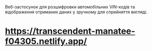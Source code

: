 Веб-застосунок для розшифровки автомобільних VIN-кодів та відображення отриманих даних у зручному для сприйняття вигляді.  
# https://transcendent-manatee-f04305.netlify.app/
